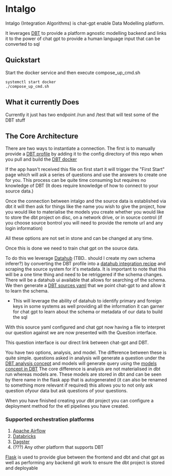 # Intalgo

Intalgo (Integration Algorithms) is chat-gpt enable Data Modelling platform. 

It leverages [DBT](https://github.com/dbt-labs/dbt-core) to provide a platform agnostic modelling backend and links it to the power of chat gpt to provide a human language input that can be converted to sql

## Quickstart
Start the docker service and then execute compose_up_cmd.sh
```
systemctl start docker
./compose_up_cmd.sh
```

## What it currently Does
Currently it just has two endpoint /run and /test that will test some of the DBT stuff

## The Core Architecture

There are two ways to instantiate a connection. The first is to manually provide a [DBT profile](https://docs.getdbt.com/docs/get-started/connection-profiles) by adding it to the config directory of this repo when you pull and build the [DBT docker](https://github.com/dbt-labs/dbt-core/tree/main/docker)

If the app hasn't received this file on first start it will trigger the "First Start" page which will ask a series of questions and use the answers to create one for you. This process can be quite time consuming but requires no knowledge of DBT (It does require knowledge of how to connect to your source data.)

Once the connection between intalgo and the source data is established via dbt it will then ask for things like the name you wish to give the project, how you would like to materialise the models you create whether you would like to store the dbt project on disc, on a network drive, or in source control (if you choose source bontrol you will need to provide the remote url and any login information)

All these options are not set in stone and can be changed at any time.

Once this is done we need to train chat gpt on the source data. 

To do this we leverage [Datahub](https://github.com/datahub-project/datahub) (TBD.. should I create my own schema inferer?) by converting the DBT profile into a [datahub integration recipe](https://datahubproject.io/docs/metadata-ingestion/)  and scraping the source system for it's metadata. It is important to note that this will be a one time thing and need to be retriggered if the schema changes. There will be a datahub ui available that allows for searching of the schema.  We then generate a [DBT sources yaml](https://docs.getdbt.com/docs/build/sources) that we point chat-gpt to and allow it to learn the schema.

- This will leverage the ability of datahub to identify primary and foreign keys in some systems as well providing all the information it can garner for chat gpt to learn about the schema or metadata of our data to build the sql

With this source yaml configured and chat gpt now having a file to interpret our question against we are now presented with the Question interface. 

This question interface is our direct link between chat-gpt and DBT.

You have two options, analysis, and model. The difference between these is quite simple. questions asked in analysis will generate a question under the [DBT analysis concept](https://docs.getdbt.com/docs/build/analyses) and models will generate query using the [models concept in DBT](https://docs.getdbt.com/docs/build/sql-models) The core difference is analysis are not materialised in dbt run whereas models are. These models are stored in dbt and can be seen by there name in the flask app that is autogenerated (it can also be renamed to something more relevant if required) this allows you to not only ask question ofyour data but ask questions of your questions. 

When you have finished creating your dbt project you can configure a deployment method for the etl pipelines you have created.

### Supported orchestration platforms

1. [Apache Airflow](https://airflow.apache.org)
2. [Databricks](https://www.databricks.com)
3. [Dagster](https://dagster.io)
4. (???) Any other platform that supports DBT

[Flask](https://flask.palletsprojects.com/en/2.2.x/) is used to provide glue between the frontend and dbt and chat gpt as well as performing any backend git work to ensure the dbt project is stored and deployable


